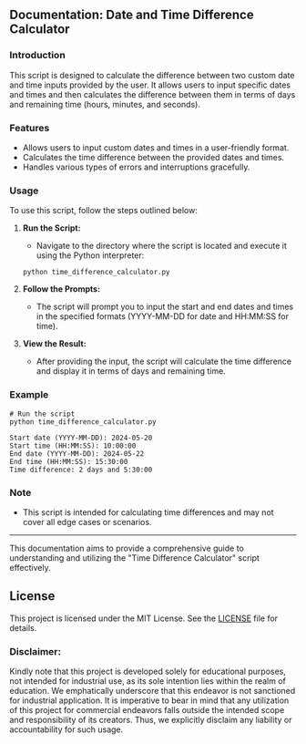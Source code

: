 ## Documentation: Date and Time Difference Calculator

### Introduction
This script is designed to calculate the difference between two custom date and time inputs provided by the user. It allows users to input specific dates and times and then calculates the difference between them in terms of days and remaining time (hours, minutes, and seconds).

### Features
- Allows users to input custom dates and times in a user-friendly format.
- Calculates the time difference between the provided dates and times.
- Handles various types of errors and interruptions gracefully.

### Usage
To use this script, follow the steps outlined below:

1. **Run the Script:**
    - Navigate to the directory where the script is located and execute it using the Python interpreter:
    ```
    python time_difference_calculator.py
    ```

2. **Follow the Prompts:**
    - The script will prompt you to input the start and end dates and times in the specified formats (YYYY-MM-DD for date and HH:MM:SS for time).

3. **View the Result:**
    - After providing the input, the script will calculate the time difference and display it in terms of days and remaining time.

### Example
```
# Run the script
python time_difference_calculator.py
```

```
Start date (YYYY-MM-DD): 2024-05-20
Start time (HH:MM:SS): 10:00:00
End date (YYYY-MM-DD): 2024-05-22
End time (HH:MM:SS): 15:30:00
Time difference: 2 days and 5:30:00
```

### Note
- This script is intended for calculating time differences and may not cover all edge cases or scenarios.

---

This documentation aims to provide a comprehensive guide to understanding and utilizing the "Time Difference Calculator" script effectively. 

## **License**
This project is licensed under the MIT License. See the [LICENSE](https://github.com/kavineksith/Enhancing-Productivity-with-Python-Integration/blob/main/LICENSE) file for details.

### **Disclaimer:**
Kindly note that this project is developed solely for educational purposes, not intended for industrial use, as its sole intention lies within the realm of education. We emphatically underscore that this endeavor is not sanctioned for industrial application. It is imperative to bear in mind that any utilization of this project for commercial endeavors falls outside the intended scope and responsibility of its creators. Thus, we explicitly disclaim any liability or accountability for such usage.
